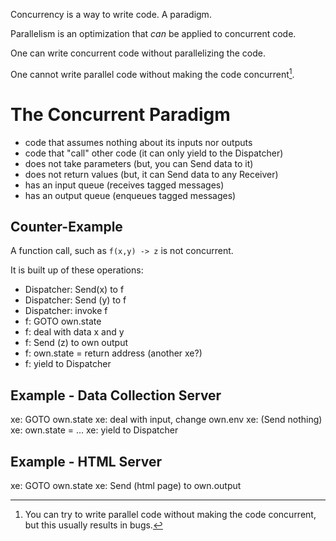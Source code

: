 Concurrency is a way to write code.  A paradigm.

Parallelism is an optimization that *can* be applied to concurrent code.

One can write concurrent code without parallelizing the code.

One cannot write parallel code without making the code concurrent[^1].

[^1]: You can try to write parallel code without making the code concurrent, but this usually results in bugs.

# The Concurrent Paradigm
- code that assumes nothing about its inputs nor outputs
- code that "call" other code (it can only yield to the Dispatcher)
- does not take parameters (but, you can Send data to it)
- does not return values (but, it can Send data to any Receiver)
- has an input queue (receives tagged messages)
- has an output queue (enqueues tagged messages)

## Counter-Example
A function call, such as `f(x,y) -> z` is not concurrent.

It is built up of these operations:
- Dispatcher: Send(x) to f
- Dispatcher: Send (y) to f
- Dispatcher: invoke f
- f: GOTO own.state
- f: deal with data x and y
- f: Send (z) to own output
- f: own.state = return address (another xe?)
- f: yield to Dispatcher

## Example - Data Collection Server
xe: GOTO own.state
xe: deal with input, change own.env
xe: (Send nothing)
xe: own.state = ...
xe: yield to Dispatcher

## Example - HTML Server
xe: GOTO own.state
xe: Send (html page) to own.output
